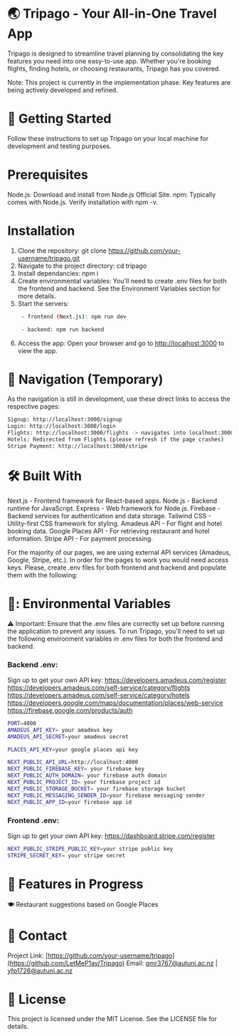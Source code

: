 # :earth_asia: Tripago - Your All-in-One Travel App

Tripago is designed to streamline travel planning by consolidating the key features you need into one easy-to-use app. Whether you're booking flights, finding hotels, or choosing restaurants, Tripago has you covered.

Note: This project is currently in the implementation phase. Key features are being actively developed and refined.

# :rocket: Getting Started
Follow these instructions to set up Tripago on your local machine for development and testing purposes.

# Prerequisites
Node.js: Download and install from Node.js Official Site.
npm: Typically comes with Node.js. Verify installation with npm -v.

# Installation
1. Clone the repository: git clone https://github.com/your-username/tripago.git
2. Navigate to the project directory: cd tripago
3. Install dependancies: npm i
4. Create environmental variables: You'll need to create .env files for both the frontend and backend. See the Environment Variables section for more details.
5. Start the servers:
   ```bash
    - frontend (Next.js): npm run dev
   ```
   ```bash
    - backend: npm run backend
   ```
7. Access the app: Open your browser and go to [http://localhost:3000](http://localhost:3000) to view the app.

# :link: Navigation (Temporary)
As the navigation is still in development, use these direct links to access the respective pages:
```bash
Signup: http://localhost:3000/signup
Login: http://localhost:3000/login
Flights: http://localhost:3000/flights -> navigates into localhost:3000/hotels with specific data passed in the link
Hotels: Redirected from Flights (please refresh if the page crashes)
Stripe Payment: http://localhost:3000/stripe
```
# :hammer_and_wrench: Built With
Next.js - Frontend framework for React-based apps.
Node.js - Backend runtime for JavaScript.
Express - Web framework for Node.js.
Firebase - Backend services for authentication and data storage.
Tailwind CSS - Utility-first CSS framework for styling.
Amadeus API - For flight and hotel booking data.
Google Places API - For retrieving restaurant and hotel information.
Stripe API - For payment processing.

For the majority of our pages, we are using external API services (Amadeus, Google, Stripe, etc.). In order for the pages to work you would need access keys. Please, create .env files
for both frontend and backend and populate them with the following:


# 🔑: Environmental Variables
⚠️ Important: Ensure that the .env files are correctly set up before running the application to prevent any issues.
To run Tripago, you'll need to set up the following environment variables in .env files for both the frontend and backend.

### Backend .env:
Sign up to get your own API key: 
https://developers.amadeus.com/register 
https://developers.amadeus.com/self-service/category/flights 
https://developers.amadeus.com/self-service/category/hotels
https://developers.google.com/maps/documentation/places/web-service
https://firebase.google.com/products/auth 
```bash
PORT=4000
AMADEUS_API_KEY= your amadeus key
AMADEUS_API_SECRET=your amadeus secret

PLACES_API_KEY=your google places api key

NEXT_PUBLIC_API_URL=http://localhost:4000
NEXT_PUBLIC_FIREBASE_KEY= your firebase key
NEXT_PUBLIC_AUTH_DOMAIN= your firebase auth domain
NEXT_PUBLIC_PROJECT_ID= your firebase project id
NEXT_PUBLIC_STORAGE_BUCKET= your firebase storage bucket
NEXT_PUBLIC_MESSAGING_SENDER_ID=your firebase messaging sender
NEXT_PUBLIC_APP_ID=your firebase app id
```

### Frontend .env:
Sign up to get your own API key:
https://dashboard.stripe.com/register 

```bash
NEXT_PUBLIC_STRIPE_PUBLIC_KEY=your stripe public key
STRIPE_SECRET_KEY= your stripe secret
```
# 🚧 Features in Progress
🍽️ Restaurant suggestions based on Google Places 

# 📧 Contact
Project Link: [https://github.com/your-username/tripago](https://github.com/LetMeP1ay/Tripago)
Email: qmr3767@autuni.ac.nz | yfp1726@autuni.ac.nz

# 📄 License
This project is licensed under the MIT License. See the LICENSE file for details.
